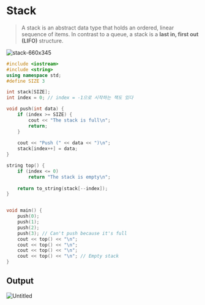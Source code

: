 # Stack
>A stack is an abstract data type that holds an ordered, linear sequence of items. In contrast to a queue, a stack is a **last in, first out (LIFO)** structure.

![stack-660x345](https://user-images.githubusercontent.com/67142421/148844511-1d9a04c3-cb47-4609-b94e-1a9a27723e4f.png)

~~~C++
#include <iostream>
#include <string>
using namespace std;
#define SIZE 3

int stack[SIZE];
int index = 0; // index = -1으로 시작하는 책도 있다

void push(int data) {
    if (index >= SIZE) {
        cout << "The stack is full\n";
        return;
    }
        
    cout << "Push (" << data << ")\n";
    stack[index++] = data; 
}

string top() {
    if (index <= 0)
        return "The stack is empty\n";
    
    return to_string(stack[--index]);
}


void main() {
    push(0);
    push(1);
    push(2);
    push(3); // Can't push because it's full
    cout << top() << "\n";
    cout << top() << "\n";
    cout << top() << "\n";
    cout << top() << "\n"; // Empty stack
}
~~~
## Output
![Untitled](https://user-images.githubusercontent.com/67142421/148784742-8885e10f-f812-4679-9364-8315f9690ed9.png)
